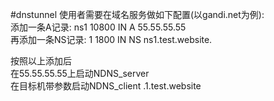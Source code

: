 #dnstunnel
使用者需要在域名服务做如下配置(以gandi.net为例):  
添加一条A记录: ns1 10800 IN A 55.55.55.55  
再添加一条NS记录: 1 1800 IN NS ns1.test.website.  

按照以上添加后  
在55.55.55.55上启动NDNS_server  
在目标机带参数启动NDNS_client .1.test.website


